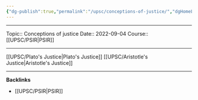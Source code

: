 ```yaml
---
{"dg-publish":true,"permalink":"/upsc/conceptions-of-justice/","dgHomeLink":true,"dgPassFrontmatter":false}
---
```


----
Topic:: Conceptions of justice
Date:: 2022-09-04
Course:: [[UPSC/PSIR|PSIR]] 

----
[[UPSC/Plato's Justice|Plato's Justice]]
[[UPSC/Aristotle's Justice|Aristotle's Justice]]






---
**Backlinks**
- [[UPSC/PSIR|PSIR]]



